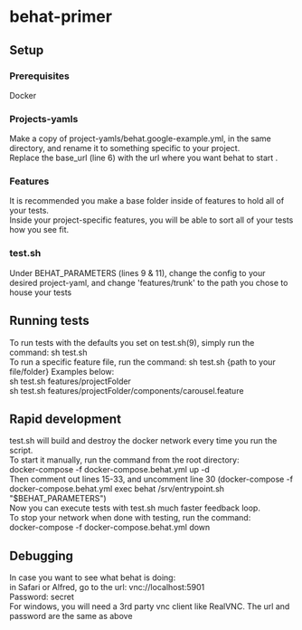 # behat-primer

## Setup
### Prerequisites
Docker
### Projects-yamls
Make a copy of project-yamls/behat.google-example.yml, in the same directory, and rename it to something specific to your project.  
Replace the base_url (line 6) with the url where you want behat to start . 
### Features
It is recommended you make a base folder inside of features to hold all of your tests.  
Inside your project-specific features, you will be able to sort all of your tests how you see fit.  
### test.sh
Under BEHAT_PARAMETERS (lines 9 & 11), change the config to your desired project-yaml, and change 'features/trunk' to the path you chose to house your tests
## Running tests
To run tests with the defaults you set on test.sh(9), simply run the command: sh test.sh  
To run a specific feature file, run the command: sh test.sh {path to your file/folder}
Examples below:  
    sh test.sh features/projectFolder  
    sh test.sh features/projectFolder/components/carousel.feature  

## Rapid development
test.sh will build and destroy the docker network every time you run the script.  
To start it manually, run the command from the root directory:  
docker-compose -f docker-compose.behat.yml up -d  
Then comment out lines 15-33, and uncomment line 30 (docker-compose -f docker-compose.behat.yml exec behat /srv/entrypoint.sh "$BEHAT_PARAMETERS")  
Now you can execute tests with test.sh much faster feedback loop.  
To stop your network when done with testing, run the command:  
docker-compose -f docker-compose.behat.yml down

## Debugging
In case you want to see what behat is doing:  
in Safari or Alfred, go to the url: vnc://localhost:5901  
Password: secret  
For windows, you will need a 3rd party vnc client like RealVNC. The url and password are the same as above